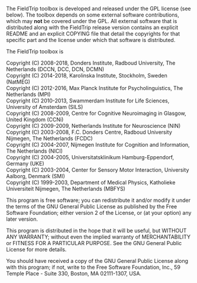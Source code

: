 The FieldTrip toolbox is developed and released under the GPL license (see below). The toolbox depends on some external software contributions, which may **not** be covered under the GPL. All external software that is distributed along with the FieldTrip release version contains an explicit README and an explicit COPYING file that detail the copyrights for that specific part and the license under which that software is distributed.

The FieldTrip toolbox is

Copyright (C) 2008-2018, Donders Institute, Radboud University, The Netherlands (DCCN, DCC, DCN, DCMN)  
Copyright (C) 2014-2018, Karolinska Institute, Stockholm, Sweden (NatMEG)  
Copyright (C) 2012-2016, Max Planck Institute for Psycholinguistics, The Netherlands (MPI)  
Copyright (C) 2010-2013, Swammerdam Institute for Life Sciences, University of Amsterdam (SILS)  
Copyright (C) 2008-2009, Centre for Cognitive Neuroimaging in Glasgow, United Kingdom (CCNi)  
Copyright (C) 2009-2009, Netherlands Institute for Neuroscience (NIN)  
Copyright (C) 2003-2008, F.C. Donders Centre, Radboud University Nijmegen, The Netherlands (FCDC)  
Copyright (C) 2004-2007, Nijmegen Institute for Cognition and Information, The Netherlands (NICI)  
Copyright (C) 2004-2005, Universitatsklinikum Hamburg-Eppendorf, Germany (UKE)  
Copyright (C) 2003-2004, Center for Sensory Motor Interaction, University Aalborg, Denmark (SMI)  
Copyright (C) 1999-2003, Department of Medical Physics, Katholieke Universiteit Nijmegen, The Netherlands (MBFYS)

This program is free software; you can redistribute it and/or modify it under the terms of the GNU General Public License as published by the Free Software Foundation; either version 2 of the License, or (at your option) any later version.

This program is distributed in the hope that it will be useful, but WITHOUT ANY WARRANTY; without even the implied warranty of MERCHANTABILITY or FITNESS FOR A PARTICULAR PURPOSE. See the GNU General Public License for more details.

You should have received a copy of the GNU General Public License along with this program; if not, write to the Free Software Foundation, Inc., 59 Temple Place - Suite 330, Boston, MA 02111-1307, USA.
